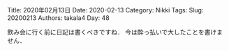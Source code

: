 ﻿Title: 2020年02月13日
Date: 2020-02-13
Category: Nikki
Tags: 
Slug: 20200213
Authors: takala4
Day: 48


飲み会に行く前に日記は書くべきですね．
今は酔っ払いで大したことを書けません．